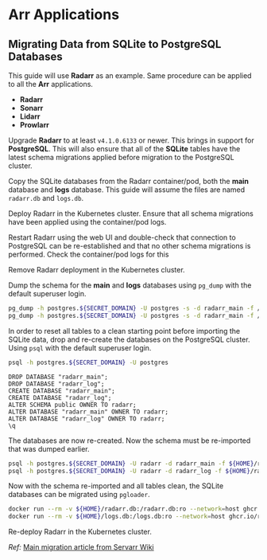 # Arr Applications

## Migrating Data from SQLite to PostgreSQL Databases

This guide will use **Radarr** as an example. Same procedure can be applied to all the **Arr** applications.

- **Radarr**
- **Sonarr**
- **Lidarr**
- **Prowlarr**

Upgrade **Radarr** to at least `v4.1.0.6133` or newer. This brings in support for **PostgreSQL**. This will also ensure that all of the **SQLite** tables have the latest schema migrations applied before migration to the PostgreSQL cluster.

Copy the SQLite databases from the Radarr container/pod, both the **main** database and **logs** database. This guide will assume the files are named `radarr.db` and `logs.db`.

Deploy Radarr in the Kubernetes cluster. Ensure that all schema migrations have been applied using the container/pod logs.

Restart Radarr using the web UI and double-check that connection to PostgreSQL can be re-established and that no other schema migrations is performed. Check the container/pod logs for this

Remove Radarr deployment in the Kubernetes cluster.

Dump the schema for the **main** and **logs** databases using `pg_dump` with the default superuser login.

```sh
pg_dump -h postgres.${SECRET_DOMAIN} -U postgres -s -d radarr_main -f /home/${USER}/radarr_main.sql
pg_dump -h postgres.${SECRET_DOMAIN} -U postgres -s -d radarr_main -f /home/${USER}/radarr_log.sql
```

In order to reset all tables to a clean starting point before importing the SQLite data, drop and re-create the databases on the PostgreSQL cluster. Using `psql` with the default superuser login.

```sh
psql -h postgres.${SECRET_DOMAIN} -U postgres
```

```
DROP DATABASE "radarr_main";
DROP DATABASE "radarr_log";
CREATE DATABASE "radarr_main";
CREATE DATABASE "radarr_log";
ALTER SCHEMA public OWNER TO radarr;
ALTER DATABASE "radarr_main" OWNER TO radarr;
ALTER DATABASE "radarr_log" OWNER TO radarr;
\q
```

The databases are now re-created. Now the schema must be re-imported that was dumped earlier.

```sh
psql -h postgres.${SECRET_DOMAIN} -U radarr -d radarr_main -f ${HOME}/radarr_main.sql
psql -h postgres.${SECRET_DOMAIN} -U radarr -d radarr_log -f ${HOME}/radarr_log.sql
```

Now with the schema re-imported and all tables clean, the SQLite databases can be migrated using `pgloader`.

```sh
docker run --rm -v ${HOME}/radarr.db:/radarr.db:ro --network=host ghcr.io/roxedus/pgloader --with "quote identifiers" --with "data only" /radarr.db "postgresql://radarr:${RADARR__POSTGRES__PASSWORD}@postgres.${SECRET_DOMAIN}/radarr_main"
docker run --rm -v ${HOME}/logs.db:/logs.db:ro --network=host ghcr.io/roxedus/pgloader --with "quote identifiers" --with "data only" /logs.db "postgresql://radarr:${RADARR__POSTGRES__PASSWORD}@postgres.${SECRET_DOMAIN}/radarr_log"
```

Re-deploy Radarr in the Kubernetes cluster.

*Ref:*
[Main migration article from Servarr Wiki](https://wiki.servarr.com/radarr/postgres-setup)
